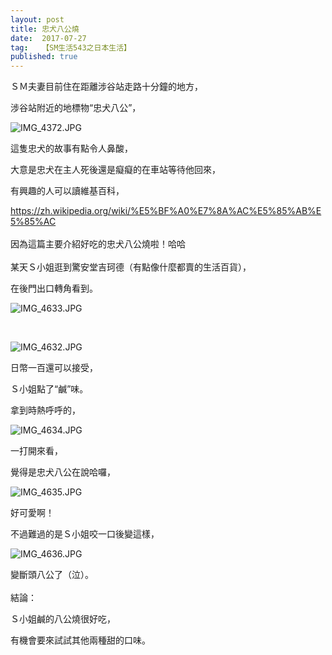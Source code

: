 ```yaml
---
layout: post
title: 忠犬八公燒
date:  2017-07-27
tag:   【SM生活543之日本生活】
published: true 
---
```

<p>ＳＭ夫妻目前住在距離涉谷站走路十分鐘的地方，</p>

<p>涉谷站附近的地標物“忠犬八公”，</p>

<p><img alt="IMG_4372.JPG" src="https://pic.pimg.tw/smlife543/1501149786-2048001819_n.jpg" title="IMG_4372.JPG"></p>

<p>這隻忠犬的故事有點令人鼻酸，</p>

<p>大意是忠犬在主人死後還是癡癡的在車站等待他回來，</p>

<p>有興趣的人可以讀維基百科，</p>

<p><a href="https://zh.wikipedia.org/wiki/%E5%BF%A0%E7%8A%AC%E5%85%AB%E5%85%AC">https://zh.wikipedia.org/wiki/%E5%BF%A0%E7%8A%AC%E5%85%AB%E5%85%AC</a><br>
<br>
因為這篇主要介紹好吃的忠犬八公燒啦！哈哈<br>
<br>
某天Ｓ小姐逛到驚安堂吉珂德（有點像什麼都賣的生活百貨），</p>

<p>在後門出口轉角看到。</p>

<p><img alt="IMG_4633.JPG" src="https://pic.pimg.tw/smlife543/1501149417-4184322090_n.jpg" title="IMG_4633.JPG"></p>

<p>&nbsp;</p>

<p><img alt="IMG_4632.JPG" src="https://pic.pimg.tw/smlife543/1501149411-2061986241_n.jpg" title="IMG_4632.JPG"></p>

<p>日幣一百還可以接受，</p>

<p>Ｓ小姐點了“鹹”味。</p>

<p>拿到時熱呼呼的，</p>

<p><img alt="IMG_4634.JPG" src="https://pic.pimg.tw/smlife543/1501149424-962142534_n.jpg?v=1501149427" title="IMG_4634.JPG"></p>

<p>一打開來看，</p>

<p>覺得是忠犬八公在說哈囉，</p>

<p><img alt="IMG_4635.JPG" src="https://pic.pimg.tw/smlife543/1501149429-52131525_n.jpg" title="IMG_4635.JPG"></p>

<p>好可愛啊！</p>

<p>不過難過的是Ｓ小姐咬一口後變這樣，</p>

<p><img alt="IMG_4636.JPG" src="https://pic.pimg.tw/smlife543/1501149434-2918302237_n.jpg?v=1501149437" title="IMG_4636.JPG"></p>

<p>變斷頭八公了（泣）。<br>
<br>
結論：</p>

<p>Ｓ小姐鹹的八公燒很好吃，</p>

<p>有機會要來試試其他兩種甜的口味。</p>

